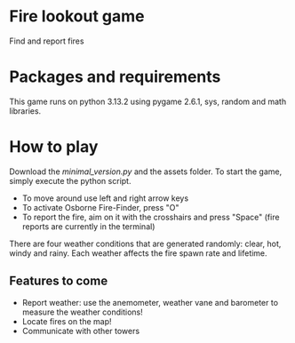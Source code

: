 # Fire lookout game

Find and report fires

# Packages and requirements

This game runs on python 3.13.2 using pygame 2.6.1, sys, random and math libraries.

# How to play

Download the *minimal_version.py* and the assets folder. To start the game, simply execute the python script.

- To move around use left and right arrow keys
- To activate Osborne Fire-Finder, press "O"
- To report the fire, aim on it with the crosshairs and press "Space" (fire reports are currently in the terminal)

There are four weather conditions that are generated randomly: clear, hot, windy and rainy. Each weather affects the fire spawn rate and lifetime.

## Features to come

- Report weather: use the anemometer, weather vane and barometer to measure the weather conditions!
- Locate fires on the map!
- Communicate with other towers